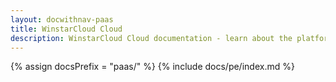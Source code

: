```yaml
---
layout: docwithnav-paas
title: WinstarCloud Cloud
description: WinstarCloud Cloud documentation - learn about the platform and get your IoT projects running on WinstarCloud
---
```


{% assign docsPrefix = "paas/" %}
{% include docs/pe/index.md %}
